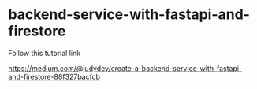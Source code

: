 # backend-service-with-fastapi-and-firestore

Follow this tutorial link

https://medium.com/@judydev/create-a-backend-service-with-fastapi-and-firestore-88f327bacfcb
